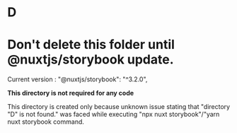 # D

# Don't delete this folder until @nuxtjs/storybook update.
Current version : "@nuxtjs/storybook": "^3.2.0",

**This directory is not required for any code**

This directory is created only because unknown issue stating that "directory "D" is not found." was faced while executing "npx nuxt storybook"/"yarn nuxt storybook command.
